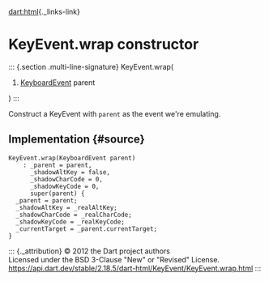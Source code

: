 [dart:html](../../dart-html/dart-html-library){._links-link}

KeyEvent.wrap constructor
=========================

::: {.section .multi-line-signature}
KeyEvent.wrap(

1.  [KeyboardEvent](../keyboardevent-class) parent

)
:::

Construct a KeyEvent with `parent` as the event we\'re emulating.

Implementation {#source}
--------------

``` {.language-dart data-language="dart"}
KeyEvent.wrap(KeyboardEvent parent)
    : _parent = parent,
      _shadowAltKey = false,
      _shadowCharCode = 0,
      _shadowKeyCode = 0,
      super(parent) {
  _parent = parent;
  _shadowAltKey = _realAltKey;
  _shadowCharCode = _realCharCode;
  _shadowKeyCode = _realKeyCode;
  _currentTarget = _parent.currentTarget;
}
```

::: {._attribution}
© 2012 the Dart project authors\
Licensed under the BSD 3-Clause \"New\" or \"Revised\" License.\
<https://api.dart.dev/stable/2.18.5/dart-html/KeyEvent/KeyEvent.wrap.html>
:::
